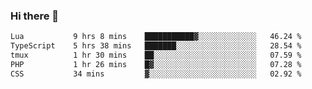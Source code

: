 ### Hi there 🌱
<!--START_SECTION:waka-->

```txt
Lua           9 hrs 8 mins    ███████████▓░░░░░░░░░░░░░   46.24 %
TypeScript    5 hrs 38 mins   ███████░░░░░░░░░░░░░░░░░░   28.54 %
tmux          1 hr 30 mins    ██░░░░░░░░░░░░░░░░░░░░░░░   07.59 %
PHP           1 hr 26 mins    █▓░░░░░░░░░░░░░░░░░░░░░░░   07.28 %
CSS           34 mins         ▓░░░░░░░░░░░░░░░░░░░░░░░░   02.92 %
```

<!--END_SECTION:waka-->
<!--
**Dieg0raf/Dieg0raf** is a ✨ _special_ ✨ repository because its `README.md` (this file) appears on your GitHub profile.

Here are some ideas to get you started:

- 🔭 I’m currently working on ...
- 🌱 I’m currently learning ...
- 👯 I’m looking to collaborate on ...
- 🤔 I’m looking for help with ...
- 💬 Ask me about ...
- 📫 How to reach me: ...
- 😄 Pronouns: ...
- ⚡ Fun fact: ...
-->
